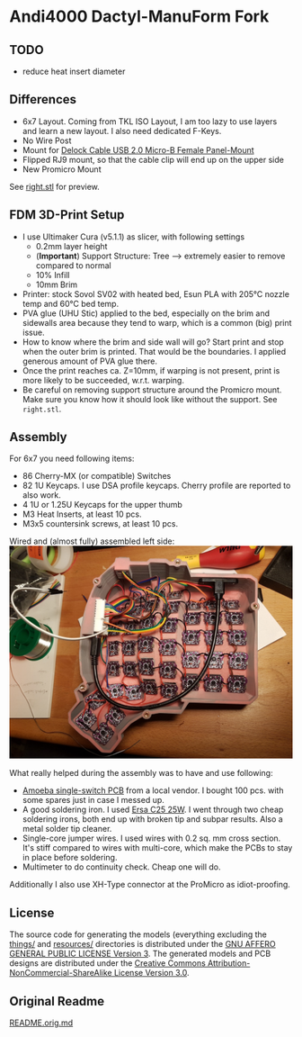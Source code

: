 # Andi4000 Dactyl-ManuForm Fork

## TODO
- reduce heat insert diameter

## Differences
- 6x7 Layout. Coming from TKL ISO Layout, I am too lazy to use layers and learn
  a new layout. I also need dedicated F-Keys.
- No Wire Post
- Mount for [Delock Cable USB 2.0 Micro-B Female Panel-Mount](https://www.delock.com/produkt/85245/merkmale.html)
- Flipped RJ9 mount, so that the cable clip will end up on the upper side
- New Promicro Mount

See [right.stl](things/right.stl) for preview.

## FDM 3D-Print Setup
- I use Ultimaker Cura (v5.1.1) as slicer, with following settings
    - 0.2mm layer height
    - (**Important**) Support Structure: Tree --> extremely easier to remove
      compared to normal
    - 10% Infill
    - 10mm Brim
- Printer: stock Sovol SV02 with heated bed, Esun PLA with 205°C nozzle temp 
  and 60°C bed temp.
- PVA glue (UHU Stic) applied to the bed, especially on the brim and sidewalls
  area because they tend to warp, which is a common (big) print issue.
- How to know where the brim and side wall will go? Start print and stop when
  the outer brim is printed. That would be the boundaries. I applied generous
  amount of PVA glue there.
- Once the print reaches ca. Z=10mm, if warping is not present, print is more
  likely to be succeeded, w.r.t. warping.
- Be careful on removing support structure around the Promicro mount. Make sure
  you know how it should look like without the support. See `right.stl`.


## Assembly
For 6x7 you need following items:
- 86 Cherry-MX (or compatible) Switches
- 82 1U Keycaps. I use DSA profile keycaps. Cherry profile are reported to also
  work.
- 4 1U or 1.25U Keycaps for the upper thumb
- M3 Heat Inserts, at least 10 pcs.
- M3x5 countersink screws, at least 10 pcs.

Wired and (almost fully) assembled left side:
![wired left side](resources/dactyl-manuform-6x7-07.jpg)

What really helped during the assembly was to have and use following:
- [Amoeba single-switch PCB](https://deskthority.net/viewtopic.php?t=11420) from
  a local vendor. I bought 100 pcs. with some spares just in case I messed up.
- A good soldering iron. I used [Ersa C25 25W](https://www.ersa-shop.com/ersa-l%C3%B6tkolben-multitip-230v-p-2787.html).
  I went through two cheap soldering irons, both end up with broken tip and
  subpar results. Also a metal solder tip cleaner.
- Single-core jumper wires. I used wires with 0.2 sq. mm cross section. It's
  stiff compared to wires with multi-core, which make the PCBs to stay in place
  before soldering.
- Multimeter to do continuity check. Cheap one will do.

Additionally I also use XH-Type connector at the ProMicro as idiot-proofing.


## License

The source code for generating the models (everything excluding the [things/](things/) and [resources/](resources/) directories is distributed under the [GNU AFFERO GENERAL PUBLIC LICENSE Version 3](LICENSE).  The generated models and PCB designs are distributed under the [Creative Commons Attribution-NonCommercial-ShareAlike License Version 3.0](LICENSE-models).


## Original Readme
[README.orig.md](README.orig.md)

